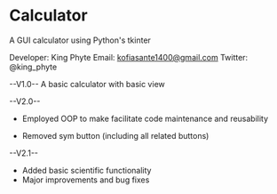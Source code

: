 # Calculator
A GUI calculator using Python's tkinter

Developer: King Phyte
Email: kofiasante1400@gmail.com
Twitter: @king_phyte

--V1.0--
A basic calculator with basic view

--V2.0--
+ Employed OOP to make facilitate code maintenance and reusability
- Removed sym button (including all related buttons)

--V2.1--
+ Added basic scientific functionality
+ Major improvements and bug fixes


